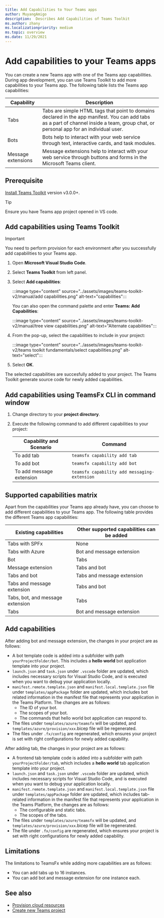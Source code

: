 ```yaml
---
title: Add Capabilities to Your Teams apps
author: MuyangAmigo
description:  Describes Add Capabilities of Teams Toolkit
ms.author: zhany
ms.localizationpriority: medium
ms.topic: overview
ms.date: 11/29/2021
---
```


# Add capabilities to your Teams apps

You can create a new Teams app with one of the Teams app capabilities. During app development, you can use Teams Toolkit to add more capabilities to your Teams app. The following table lists the Teams app capabilities:

|**Capability**|**Description**|
|--------|-------------|
| Tabs |  Tabs are simple HTML tags that point to domains declared in the app manifest. You can add tabs as a part of channel inside a team, group chat, or personal app for an individual user.|
| Bots |  Bots help to interact with your web service through text, interactive cards, and task modules.|
| Message extensions | Message extensions help to interact with your web service through buttons and forms in the Microsoft Teams client.|

## Prerequisite

[Install Teams Toolkit](https://marketplace.visualstudio.com/items?itemName=TeamsDevApp.ms-teams-vscode-extension) version v3.0.0+.

> [!TIP]
> Ensure you have Teams app project opened in VS code.

## Add capabilities using Teams Toolkit

> [!IMPORTANT]
> You need to perform provision for each environment after you successfully add capabilities to your Teams app.

1. Open **Microsoft Visual Studio Code**.
1. Select **Teams Toolkit** from left panel.
1. Select **Add capabilities**:

    :::image type="content" source="../assets/images/teams-toolkit-v2/manual/add capabilities.png" alt-text="capabilities":::

   You can also open the command palette and enter **Teams: Add Capabilities**:

    :::image type="content" source="../assets/images/teams-toolkit-v2/manual/tree view capabilities.png" alt-text="Alternate capabilities":::

1. From the pop-up, select the capabilities to include in your project:

    :::image type="content" source="../assets/images/teams-toolkit-v2/teams toolkit fundamentals/select capabilities.png" alt-text="select":::

1. Select **OK**.

The selected capabilities are succesfully added to your project. The Teams Toolkit generate source code for newly added capabilities.

## Add capabilities using TeamsFx CLI in command window

1. Change directory to your **project directory**.
1. Execute the following command to add different capabilities to your project:

   |Capability and Scenario| Command|
   |-----------------------|----------|
   |To add tab|`teamsfx capability add tab`|
   |To add bot|`teamsfx capability add bot`|
   |To add message extension|`teamsfx capability add messaging-extension`|

## Supported capabilities matrix

Apart from the capabilities your Teams app already have, you can choose to add different capabilities to your Teams app. The following table provides the different Teams app capabilities:

|Existing capabilities|Other supported capabilities can be added|
|--------------------|--------------------|
|Tabs with SPFx|None|
|Tabs with Azure|Bot and message extension|
|Bot|Tabs|
|Message extension|Tabs and bot|
|Tabs and bot|Tabs and message extension|
|Tabs and message extension|Tabs and bot|
|Tabs, bot, and message extension|Tabs|
|Tabs |Bot and message extension|

## Add capabilities

After adding bot and message extension, the changes in your project are as follows:

* A bot template code is added into a subfolder with path `yourProjectFolder/bot`. This includes a **hello world** bot application template into your project.
* `launch.json` and `task.json` under `.vscode` folder are updated, which includes necessary scripts for Visual Studio Code, and is executed when you want to debug your application locally.
* `manifest.remote.template.json` and `manifest.local.template.json` file under `templates/appPackage` folder are updated, which includes bot related information in the manifest file that represents your application in the Teams Platform. The changes are as follows:
  * The ID of your bot.
  * The scopes of your bot.
  * The commands that hello world bot application can respond to.
* The files under `templates/azure/teamsfx` will be updated, and `templates/azure/provision/xxx`.bicep file will be regenerated.
* The files under `.fx/config` are regenerated, which ensures your project is set with right configurations for newly added capability.

After adding tab, the changes in your project are as follows:

* A frontend tab template code is added into a subfolder with path `yourProjectFolder/tab`, which includes a **hello world** tab application template into your project.
* `launch.json` and `task.json` under `.vscode` folder are updated, which includes necessary scripts for Visual Studio Code, and is executed when you want to debug your application locally.
* `manifest.remote.template.json` and `manifest.local.template.json` file under `templates/appPackage` folder are updated, which includes tab-related information in the manifest file that represents your application in the Teams Platform, the changes are as follows:
  * The configurable and static tabs.
  * The scopes of the tabs.
* The files under `templates/azure/teamsfx` will be updated, and `templates/azure/provision/xxx`.bicep file will be regenerated.
* The file under `.fx/config` are regenerated, which ensures your project is set with right configurations for newly added capability.

## Limitations

The limitations to TeamsFx while adding more capabilities are as follows:

* You can add tabs up to 16 instances.
* You can add bot and message extension for one instance each.

## See also

* [Provision cloud resources](provision.md)
* [Create new Teams project](create-new-project.md)
